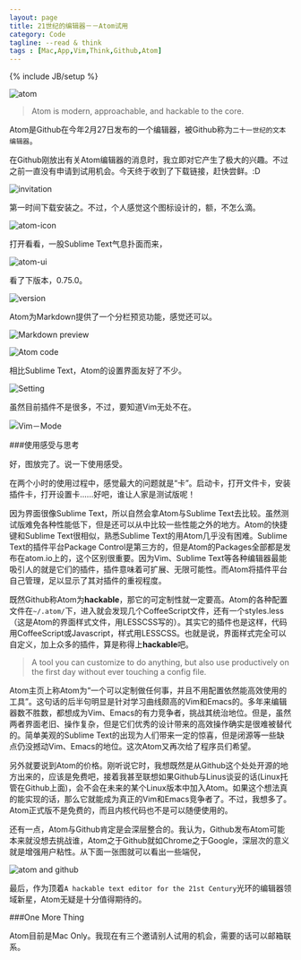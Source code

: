 ```yaml
---
layout: page
title: 21世纪的编辑器－－Atom试用
category: Code
tagline: --read & think
tags : [Mac,App,Vim,Think,Github,Atom]
---
```

{% include JB/setup %}

![atom](http://pic.yupoo.com/jok3r/DCHAwh73/fCoJN.png)

>Atom is modern, approachable, and hackable to the core.

Atom是Github在今年2月27日发布的一个编辑器，被Github称为`二十一世纪的文本编辑器`。

在Github刚放出有关Atom编辑器的消息时，我立即对它产生了极大的兴趣。不过之前一直没有申请到试用机会。今天终于收到了下载链接，赶快尝鲜。:D

![invitation](http://pic.yupoo.com/jok3r/DCHAvQA5/medium.jpg)

第一时间下载安装之。不过，个人感觉这个图标设计的，额，不怎么滴。

![atom-icon](http://pic.yupoo.com/jok3r/DCHCjkc4/small.jpg)

打开看看，一股Sublime Text气息扑面而来，

![atom-ui](http://pic.yupoo.com/jok3r/DCHAAkGR/medish.jpg)

看了下版本，0.75.0。

![version](http://pic.yupoo.com/jok3r/DCHAhxU9/medish.jpg)

Atom为Markdown提供了一个分栏预览功能，感觉还可以。

![Markdown preview](http://pic.yupoo.com/jok3r/DCHAy3BI/medish.jpg)

![Atom code](http://pic.yupoo.com/jok3r/DCHAvnKO/medish.jpg)

相比Sublime Text，Atom的设置界面友好了不少。

![Setting](http://pic.yupoo.com/jok3r/DCHAyPdf/medish.jpg)

虽然目前插件不是很多，不过，要知道Vim无处不在。

![Vim－Mode](http://pic.yupoo.com/jok3r/DCHAyvDh/medish.jpg)

###使用感受与思考

好，图放完了。说一下使用感受。

在两个小时的使用过程中，感觉最大的问题就是“卡”。启动卡，打开文件卡，安装插件卡，打开设置卡......好吧，谁让人家是测试版呢！

因为界面很像Sublime Text，所以自然会拿Atom与Sublime Text去比较。虽然测试版难免各种性能低下，但是还可以从中比较一些性能之外的地方。Atom的快捷键和Sublime Text很相似，熟悉Sublime Text的用Atom几乎没有困难。Sublime Text的插件平台Package Control是第三方的，但是Atom的Packages全部都是发布在atom.io上的，这个区别很重要。因为Vim、Sublime Text等各种编辑器最能吸引人的就是它们的插件，插件意味着可扩展、无限可能性。而Atom将插件平台自己管理，足以显示了其对插件的重视程度。

既然Github称Atom为**hackable**，那它的可定制性就一定要高。Atom的各种配置文件在`~/.atom/`下，进入就会发现几个CoffeeScript文件，还有一个styles.less（这是Atom的界面样式文件，用LESSCSS写的）。其实它的插件也是这样，代码用CoffeeScript或Javascript，样式用LESSCSS。也就是说，界面样式完全可以自定义，加上众多的插件，算是称得上**hackable**吧。

>A tool you can customize to do anything, but also use productively on the first day without ever touching a config file. 

Atom主页上称Atom为“一个可以定制做任何事，并且不用配置依然能高效使用的工具”。这句话的后半句明显是针对学习曲线颇高的Vim和Emacs的。多年来编辑器数不胜数，都想成为Vim、Emacs的有力竞争者，挑战其统治地位。但是，虽然两者界面老旧、操作复杂，但是它们优秀的设计带来的高效操作确实是很难被替代的。简单美观的Sublime Text的出现为人们带来一定的惊喜，但是闭源等一些缺点仍没撼动Vim、Emacs的地位。这次Atom又再次给了程序员们希望。

另外就要说到Atom的价格。刚听说它时，我想既然是从Github这个处处开源的地方出来的，应该是免费吧，接着我甚至联想如果Github与Linus谈妥的话(Linux托管在Github上面)，会不会在未来的某个Linux版本中加入Atom。如果这个想法真的能实现的话，那么它就能成为真正的Vim和Emacs竞争者了。不过，我想多了。Atom正式版不是免费的，而且内核代码也不是可以随便使用的。

还有一点，Atom与Github肯定是会深层整合的。我认为，Github发布Atom可能本来就没想去挑战谁，Atom之于Github就如Chrome之于Google，深层次的意义就是增强用户粘性。从下面一张图就可以看出一些端倪，

![atom and github](http://pic.yupoo.com/jok3r/DCHAd5Cu/medish.jpg)

最后，作为顶着`A hackable text editor for the 21st Century`光环的编辑器领域新星，Atom无疑是十分值得期待的。

###One More Thing

Atom目前是Mac Only。我现在有三个邀请别人试用的机会，需要的话可以邮箱联系。